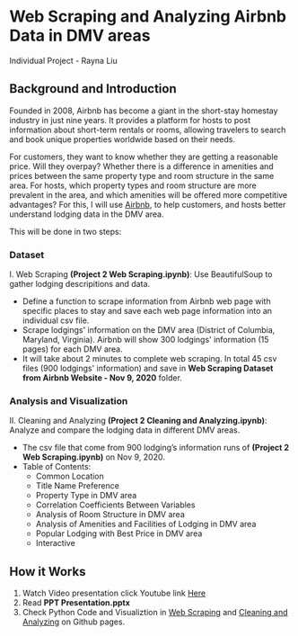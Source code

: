 # Web Scraping and Analyzing Airbnb Data in DMV areas
Individual Project - Rayna Liu

## Background and Introduction
Founded in 2008, Airbnb has become a giant in the short-stay homestay industry in just nine years. It provides a platform for hosts to post information about short-term rentals or rooms, allowing travelers to search and book unique properties worldwide based on their needs.

For customers, they want to know whether they are getting a reasonable price. Will they overpay? Whether there is a difference in amenities and prices between the same property type and room structure in the same area. For hosts, which property types and room structure are more prevalent in the area, and which amenities will be offered more competitive advantages? For this, I will use [Airbnb](https://www.airbnb.com/), to help customers, and hosts better understand lodging data in the DMV area.

This will be done in two steps: 

### Dataset
I. Web Scraping **(Project 2 Web Scraping.ipynb)**: Use BeautifulSoup to gather lodging descripitions and data.
* Define a function to scrape information from Airbnb web page with specific places to stay and save each web page information into an individual csv file.
* Scrape lodgings' information on the DMV area (District of Columbia, Maryland, Virginia). Airbnb will show 300 lodgings' information (15 pages) for each DMV area.
* It will take about 2 minutes to complete web scraping. In total 45 csv files (900 lodgings' information) and save in **Web Scraping Dataset from Airbnb Website - Nov 9, 2020** folder.

### Analysis and Visualization
II. Cleaning and Analyzing **(Project 2 Cleaning and Analyzing.ipynb)**: Analyze and compare the lodging data in different DMV areas.
* The csv file that come from 900 lodging’s information runs of **(Project 2 Web Scraping.ipynb)** on Nov 9, 2020.
* Table of Contents:
  * Common Location
  * Title Name Preference
  * Property Type in DMV area
  * Correlation Coefficients Between Variables 
  * Analysis of Room Structure in DMV area
  * Analysis of Amenities and Facilities of Lodging in DMV area
  * Popular Lodging with Best Price in DMV area
  * Interactive

## How it Works
  1. Watch Video presentation click Youtube link [Here](https://youtu.be/zbClqCMHpQo)
  2. Read **PPT Presentation.pptx**
  3. Check Python Code and Visualiztion in [Web Scraping](https://weiruiliu.github.io/Web-Scraping-and-Analyzing-Airbnb-Dataset/Project%202%20Web%20Scraping.html) and [Cleaning and Analyzing](https://weiruiliu.github.io/Web-Scraping-and-Analyzing-Airbnb-Dataset/Project%202%20Cleaning%20and%20Analyzing.html) on Github pages.

